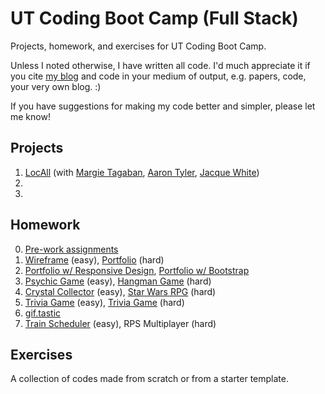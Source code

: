# UT Coding Boot Camp (Full Stack)
Projects, homework, and exercises for UT Coding Boot Camp.

Unless I noted otherwise, I have written all code. I'd much appreciate it if you cite [my blog](https://crunchingnumbers.live) and code in your medium of output, e.g. papers, code, your very own blog. :)

If you have suggestions for making my code better and simpler, please let me know!

## Projects
1. [LocAll](https://github.com/ijlee2/LocAll) (with [Margie Tagaban](https://github.com/taggie05), [Aaron Tyler](https://github.com/atyler88), [Jacque White](https://github.com/JacqueWhite))
2. 
3. 

## Homework
0. [Pre-work assignments](https://ijlee2.github.io/UT-Coding-Boot-Camp/homework/hw0/module-8/fanpage.html)
1. [Wireframe](https://ijlee2.github.io/UT-Coding-Boot-Camp/homework/hw1/wireframe/) (easy), [Portfolio](https://ijlee2.github.io/UT-Coding-Boot-Camp/homework/hw1/basic-portfolio/) (hard)
2. [Portfolio w/ Responsive Design](https://ijlee2.github.io/UT-Coding-Boot-Camp/homework/hw2/responsive-portfolio/), [Portfolio w/ Bootstrap](https://ijlee2.github.io/UT-Coding-Boot-Camp/homework/hw2/bootstrap-portfolio/)
3. [Psychic Game](https://ijlee2.github.io/UT-Coding-Boot-Camp/homework/hw3/psychic-game/) (easy), [Hangman Game](https://ijlee2.github.io/UT-Coding-Boot-Camp/homework/hw3/hangman-game/) (hard)
4. [Crystal Collector](https://ijlee2.github.io/UT-Coding-Boot-Camp/homework/hw4/crystal-collector/) (easy), [Star Wars RPG](https://ijlee2.github.io/UT-Coding-Boot-Camp/homework/hw4/star-wars-rpg/) (hard)
5. [Trivia Game](https://ijlee2.github.io/UT-Coding-Boot-Camp/homework/hw5/trivia-game-basic/) (easy), [Trivia Game](https://ijlee2.github.io/UT-Coding-Boot-Camp/homework/hw5/trivia-game-advanced/) (hard)
6. [gif.tastic](https://ijlee2.github.io/UT-Coding-Boot-Camp/homework/hw6/)
7. [Train Scheduler](https://ijlee2.github.io/UT-Coding-Boot-Camp/homework/hw7/train-scheduler/) (easy), RPS Multiplayer (hard)

## Exercises
A collection of codes made from scratch or from a starter template.
